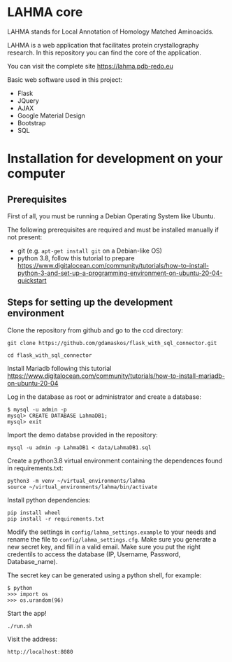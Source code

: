 # LAHMA core

LAHMA stands for Local Annotation of Homology Matched Aminoacids.

LAHMA is a web application that facilitates protein crystallography research. In this repository you can find the core of the application.

You can visit the complete site https://lahma.pdb-redo.eu

Basic web software used in this project:
* Flask
* JQuery
* AJAX
* Google Material Design
* Bootstrap
* SQL

# Installation for development on your computer

## Prerequisites

First of all, you must be running a Debian Operating System like Ubuntu.

The following prerequisites are required and must be installed manually if not present:

* git (e.g. `apt-get install git` on a Debian-like OS)
* python 3.8, follow this tutorial to prepare https://www.digitalocean.com/community/tutorials/how-to-install-python-3-and-set-up-a-programming-environment-on-ubuntu-20-04-quickstart

## Steps for setting up the development environment

Clone the repository from github and go to the ccd directory:

    git clone https://github.com/gdamaskos/flask_with_sql_connector.git
    
    cd flask_with_sql_connector

Install Mariadb following this tutorial https://www.digitalocean.com/community/tutorials/how-to-install-mariadb-on-ubuntu-20-04

Log in the database as root or administrator and create a database:
	
	$ mysql -u admin -p
	mysql> CREATE DATABASE LahmaDB1;
	mysql> exit
	
Import the demo databse provided in the repository:

	mysql -u admin -p LahmaDB1 < data/LahmaDB1.sql 


Create a python3.8 virtual environment containing the dependences found in requirements.txt:

    python3 -m venv ~/virtual_environments/lahma
    source ~/virtual_environments/lahma/bin/activate

Install python dependencies:

    pip install wheel
    pip install -r requirements.txt

Modify the settings in `config/lahma_settings.example` to your needs and rename the
file to `config/lahma_settings.cfg`. Make sure you generate a new secret key,
and fill in a valid email. Make sure you put the right credentils to access the database (IP, Username, Password, Database_name).

The secret key can be generated using a python shell, for example:

	$ python
	>>> import os
	>>> os.urandom(96)

Start the app!

    ./run.sh

Visit the address:

    http://localhost:8080
